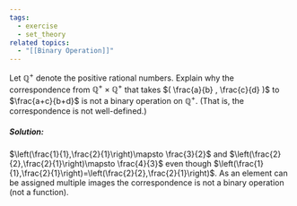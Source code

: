 ```yaml
---
tags:
  - exercise
  - set_theory
related topics:
  - "[[Binary Operation]]"
---
```

Let $\mathbb{Q}^+$ denote the positive rational numbers. Explain why the correspondence from $\mathbb{Q}^+ \times \mathbb{Q}^+$ that takes $( \frac{a}{b} , \frac{c}{d} )$ to $\frac{a+c}{b+d}$ is not a binary operation on $\mathbb{Q}^+$. (That is, the correspondence is not well-defined.)
##### Solution:
$\left(\frac{1}{1},\frac{2}{1}\right)\mapsto \frac{3}{2}$ and $\left(\frac{2}{2},\frac{2}{1}\right)\mapsto \frac{4}{3}$ even though $\left(\frac{1}{1},\frac{2}{1}\right)=\left(\frac{2}{2},\frac{2}{1}\right)$. As an element can be assigned multiple images the correspondence is not a binary operation (not a function).